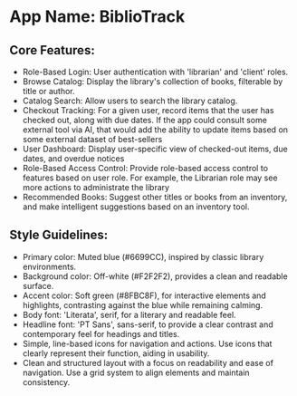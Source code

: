 # **App Name**: BiblioTrack

## Core Features:

- Role-Based Login: User authentication with 'librarian' and 'client' roles.
- Browse Catalog: Display the library's collection of books, filterable by title or author.
- Catalog Search: Allow users to search the library catalog.
- Checkout Tracking: For a given user, record items that the user has checked out, along with due dates. If the app could consult some external tool via AI, that would add the ability to update items based on some external dataset of best-sellers
- User Dashboard: Display user-specific view of checked-out items, due dates, and overdue notices
- Role-Based Access Control: Provide role-based access control to features based on user role. For example, the Librarian role may see more actions to administrate the library
- Recommended Books: Suggest other titles or books from an inventory, and make intelligent suggestions based on an inventory tool. 

## Style Guidelines:

- Primary color: Muted blue (#6699CC), inspired by classic library environments.
- Background color: Off-white (#F2F2F2), provides a clean and readable surface.
- Accent color: Soft green (#8FBC8F), for interactive elements and highlights, contrasting against the blue while remaining calming.
- Body font: 'Literata', serif, for a literary and readable feel.
- Headline font: 'PT Sans', sans-serif, to provide a clear contrast and contemporary feel for headings and titles.
- Simple, line-based icons for navigation and actions. Use icons that clearly represent their function, aiding in usability.
- Clean and structured layout with a focus on readability and ease of navigation. Use a grid system to align elements and maintain consistency.
